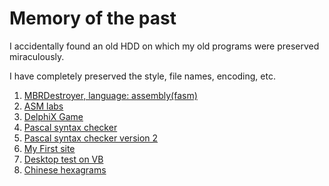Memory of the past
======
I accidentally found an old HDD on which my old programs were preserved miraculously.

I have completely preserved the style, file names, encoding, etc.

1. [MBRDestroyer, language: assembly(fasm)](/MBRDestroyer/README.md)
2. [ASM labs](/ASM%20labs/README.md)
3. [DelphiX Game](GAME/README.md)
4. [Pascal syntax checker](/Prover_vers%202.32.3/README.md)
5. [Pascal syntax checker version 2](/Syntax3.6/README.md)
6. [My First site](/Мой%20САЙТ!/README.md)
7. [Desktop test on VB](/TEST/README.md)
8. [Chinese hexagrams](/Прога%20по%20ицзын/README.md)